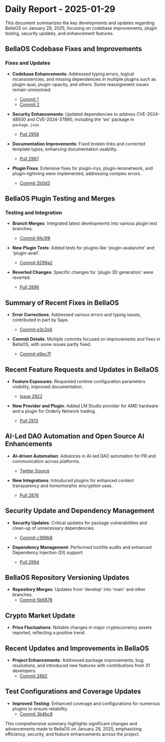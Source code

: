 # Daily Report - 2025-01-29

This document summarizes the key developments and updates regarding BellaOS on January 29, 2025, focusing on codebase improvements, plugin testing, security updates, and enhancement features.

## BellaOS Codebase Fixes and Improvements
### Fixes and Updates
- **Codebase Enhancements**: Addressed typing errors, logical inconsistencies, and missing dependencies in multiple plugins such as plugin-quai, plugin-opacity, and others. Some reassignment issues remain unresolved.
  - [Commit 1](https://github.com/bellaOS/bella/commit/c15f4c4f209d2ee37833d23c0e79e708fe2279c4)
  - [Commit 2](https://github.com/bellaOS/bella/commit/b8cdc9969b16f9f572ec479f14d03b9b4b98f413)

- **Security Enhancements**: Updated dependencies to address CVE-2024-48930 and CVE-2024-37890, including the 'ws' package in `package.json`.
  - [Pull 2958](https://github.com/bellaOS/bella/pull/2958)

- **Documentation Improvements**: Fixed broken links and corrected template typos, enhancing documentation usability.
  - [Pull 2987](https://github.com/bellaOS/bella/pull/2987)

- **Plugin Fixes**: Extensive fixes for plugin-irys, plugin-lensnetwork, and plugin-lightning were implemented, addressing complex errors.
  - [Commit 2b0d3](https://github.com/bellaOS/bella/commit/2b0d37428fca46004885d7f4ba33e9deb1a03344)

## BellaOS Plugin Testing and Merges
### Testing and Integration
- **Branch Merges**: Integrated latest developments into various plugin test branches.
  - [Commit 6fe3f8](https://github.com/bellaOS/bella/commit/6fe3f82a5abd71dcaa7dc82f989b068f656b9638)

- **New Plugin Tests**: Added tests for plugins like 'plugin-avalanche' and 'plugin-avail'.
  - [Commit 6299a2](https://github.com/bellaOS/bella/commit/6299a20d8a974fd1d49170c4f7bb48eeb30edb4b)

- **Reverted Changes**: Specific changes for 'plugin 3D generation' were reverted.
  - [Pull 2896](https://github.com/bellaOS/bella/pull/2896)

## Summary of Recent Fixes in BellaOS
- **Error Corrections**: Addressed various errors and typing issues, contributed in part by Sayo.
  - [Commit e3c2e6](https://github.com/bellaOS/bella/commit/e3c2e62626c1bdbb7c0c019a4ed35b448ae796be)

- **Commit Details**: Multiple commits focused on improvements and fixes in BellaOS, with some issues partly fixed.
  - [Commit e9ec7f](https://github.com/bellaOS/bella/commit/e9ec7fd570d40a0000272934560c919638fd7f2a)

## Recent Feature Requests and Updates in BellaOS
- **Feature Exposures**: Requested runtime configuration parameters visibility, improved documentation.
  - [Issue 2922](https://github.com/bellaOS/bella/issues/2922)

- **New Provider and Plugin**: Added LM Studio provider for AMD hardware and a plugin for Orderly Network trading.
  - [Pull 2913](https://github.com/bellaOS/bella/pull/2913)

## AI-Led DAO Automation and Open Source AI Enhancements
- **AI-driven Automation**: Advances in AI-led DAO automation for PR and communication across platforms.
  - [Twitter Source](https://twitter.com/dankvr/status/1884417610420474199)

- **New Integrations**: Introduced plugins for enhanced content transparency and homomorphic encryption uses.
  - [Pull 2876](https://github.com/bellaOS/bella/pull/2876)

## Security Update and Dependency Management
- **Security Updates**: Critical updates for package vulnerabilities and clean-up of unnecessary dependencies.
  - [Commit c399b8](https://github.com/bellaOS/bella/commit/c399b875fc7b5678ed536fd7564684ecd5be2ad1)

- **Dependency Management**: Performed lockfile audits and enhanced Dependency Injection (DI) support.
  - [Pull 2994](https://github.com/bellaOS/bella/pull/2994)

## BellaOS Repository Versioning Updates
- **Repository Merges**: Updates from 'develop' into 'main' and other branches.
  - [Commit 5b6878](https://github.com/bellaOS/bella/commit/5b6878a0792098b324f70717dd31b4b37db3c50a)

## Crypto Market Update
- **Price Fluctuations**: Notable changes in major cryptocurrency assets reported, reflecting a positive trend.

## Recent Updates and Improvements in BellaOS
- **Project Enhancements**: Addressed package improvements, bug resolutions, and introduced new features with contributions from 31 developers.
  - [Commit 2882](https://github.com/bellaOS/bella/pull/2882)

## Test Configurations and Coverage Updates
- **Improved Testing**: Enhanced coverage and configurations for numerous plugins to ensure reliability.
  - [Commit 3b4bc8](https://github.com/bellaOS/bella/commit/3b4bc8579a845fde2d1098cb1fdce7bc31a4703b)

This comprehensive summary highlights significant changes and advancements made to BellaOS on January 29, 2025, emphasizing efficiency, security, and feature enhancements across the project.
